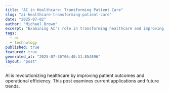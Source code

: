 ```yaml
---
title: "AI in Healthcare: Transforming Patient Care"
slug: "ai-healthcare-transforming-patient-care"
date: "2025-07-02"
author: "Michael Brown"
excerpt: "Examining AI's role in transforming healthcare and improving patient outcomes."
tags:
  - ai
  - technology
published: true
featured: true
generated_at: "2025-07-30T06:40:31.854896"
layout: "post"
---
```


AI is revolutionizing healthcare by improving patient outcomes and operational efficiency. This post examines current applications and future trends.